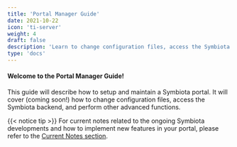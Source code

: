 ```yaml
---
title: 'Portal Manager Guide'
date: 2021-10-22
icon: 'ti-server'
weight: 4
draft: false
description: 'Learn to change configuration files, access the Symbiota backend, and perform other advanced functions'
type: 'docs'
---
```


#### Welcome to the Portal Manager Guide!

This guide will describe how to setup and maintain a Symbiota portal. It will cover (coming soon!) how to change configuration files, access the Symbiota backend, and perform other advanced functions.

{{< notice tip >}}
For current notes related to the ongoing Symbiota developments and how to implement new features in your portal, please refer to the [Current Notes section](/symbiota-docs/portal_manager/current_notes/).
